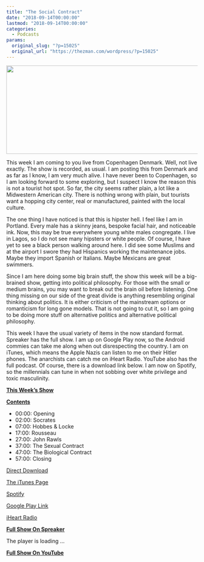 ```yaml
---
title: "The Social Contract"
date: "2018-09-14T00:00:00"
lastmod: "2018-09-14T00:00:00"
categories:
  - Podcasts
params:
  original_slug: "?p=15025"
  original_url: "https://thezman.com/wordpress/?p=15025"
---
```


[<img
src="http://thezman.com/wordpress/wp-content/uploads/2018/01/Power-Hour.png"
decoding="async" width="600" height="233" />](http://thezman.com/wordpress/wp-content/uploads/2018/01/Power-Hour.png)

This week I am coming to you live from Copenhagen Denmark. Well, not
live exactly. The show is recorded, as usual. I am posting this from
Denmark and as far as I know, I am very much alive. I have never been to
Copenhagen, so I am looking forward to some exploring, but I suspect I
know the reason this is not a tourist hot spot. So far, the city seems
rather plain, a lot like a Midwestern American city. There is nothing
wrong with plain, but tourists want a hopping city center, real or
manufactured, painted with the local culture.

The one thing I have noticed is that this is hipster hell. I feel like I
am in Portland. Every male has a skinny jeans, bespoke facial hair, and
noticeable ink. Now, this may be true everywhere young white males
congregate. I live in Lagos, so I do not see many hipsters or white
people. Of course, I have yet to see a black person walking around here.
I did see some Muslims and at the airport I swore they had Hispanics
working the maintenance jobs. Maybe they import Spanish or Italians.
Maybe Mexicans are great swimmers.

Since I am here doing some big brain stuff, the show this week will be a
big-brained show, getting into political philosophy. For those with the
small or medium brains, you may want to break out the brain oil before
listening. One thing missing on our side of the great divide is anything
resembling original thinking about politics. It is either criticism of
the mainstream options or romanticism for long gone models. That is not
going to cut it, so I am going to be doing more stuff on alternative
politics and alternative political philosophy.

This week I have the usual variety of items in the now standard format.
Spreaker has the full show. I am up on Google Play now, so the Android
commies can take me along when out disrespecting the country. I am on
iTunes, which means the Apple Nazis can listen to me on their Hitler
phones. The anarchists can catch me on iHeart Radio. YouTube also has
the full podcast. Of course, there is a download link below. I am now on
Spotify, so the millennials can tune in when not sobbing over white
privilege and toxic masculinity.

**<u>This Week’s Show</u>**

**<u>Contents</u>**

-   00:00: Opening
-   02:00: Socrates
-   07:00: Hobbes & Locke
-   17:00: Rousseau
-   27:00: John Rawls
-   37:00: The Sexual Contract
-   47:00: The Biological Contract
-   57:00: Closing

<a href="https://api.spreaker.com/v2/episodes/15705221/download.mp3"
rel="noopener" target="_blank">Direct Download</a>

<a
href="https://itunes.apple.com/us/podcast/the-z-blog-power-hour/id1262799640?mt=2"
rel="noopener" target="_blank">The iTunes Page</a>

<a
href="https://open.spotify.com/show/5BjtT6oNlylv36FNXZxiIc?si=GaW-JFa6RHuOHiF2iHQO3Q"
rel="noopener" target="_blank">Spotify</a>

<a
href="https://playmusic.app.goo.gl/?ibi=com.google.PlayMusic&amp;isi=691797987&amp;ius=googleplaymusic&amp;link=https://play.google.com/music/m/Ign2aae4ofqi7ih4zik5ipqtv3y?t%3DThe_Z_Blog_Power_Hour%26pcampaignid%3DMKT-na-all-co-pr-mu-pod-16"
rel="noopener" target="_blank">Google Play Link</a>

<a href="https://www.iheart.com/podcast/the-z-blog-power-hour-29246491/"
rel="noopener" target="_blank">iHeart Radio</a>

**<u>Full Show On Spreaker</u>**

The player is loading ...

<span class="widget_spinner dark"></span>

**<u>Full Show On YouTube</u>**
